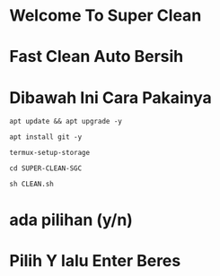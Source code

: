 # Welcome To Super Clean

# Fast Clean Auto Bersih

# Dibawah Ini Cara Pakainya

````apt update && apt upgrade -y````

```apt install git -y```

```termux-setup-storage```

```cd SUPER-CLEAN-SGC```

```sh CLEAN.sh```

# ada pilihan (y/n)

# Pilih Y lalu Enter Beres
